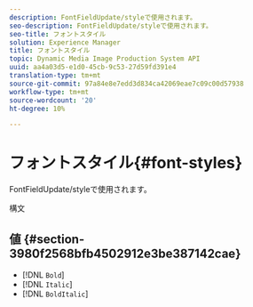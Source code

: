 ```yaml
---
description: FontFieldUpdate/styleで使用されます。
seo-description: FontFieldUpdate/styleで使用されます。
seo-title: フォントスタイル
solution: Experience Manager
title: フォントスタイル
topic: Dynamic Media Image Production System API
uuid: aa4a03d5-e1d0-45cb-9c53-27d59fd391e4
translation-type: tm+mt
source-git-commit: 97a84e8e7edd3d834ca42069eae7c09c00d57938
workflow-type: tm+mt
source-wordcount: '20'
ht-degree: 10%

---
```



# フォントスタイル{#font-styles}

FontFieldUpdate/styleで使用されます。

構文

## 値 {#section-3980f2568bfb4502912e3be387142cae}

* [!DNL `Bold`]
* [!DNL `Italic`]
* [!DNL `BoldItalic`]

